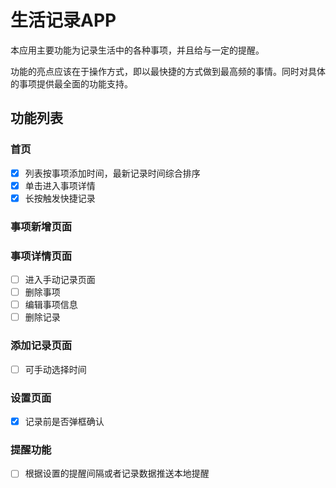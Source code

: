 # 生活记录APP

本应用主要功能为记录生活中的各种事项，并且给与一定的提醒。  

功能的亮点应该在于操作方式，即以最快捷的方式做到最高频的事情。同时对具体的事项提供最全面的功能支持。  

## 功能列表

### 首页

- [x] 列表按事项添加时间，最新记录时间综合排序  
- [x] 单击进入事项详情  
- [x] 长按触发快捷记录  

### 事项新增页面

### 事项详情页面

- [ ] 进入手动记录页面
- [ ] 删除事项
- [ ] 编辑事项信息
- [ ] 删除记录

### 添加记录页面

- [ ] 可手动选择时间

### 设置页面

- [x] 记录前是否弹框确认

### 提醒功能

- [ ] 根据设置的提醒间隔或者记录数据推送本地提醒
